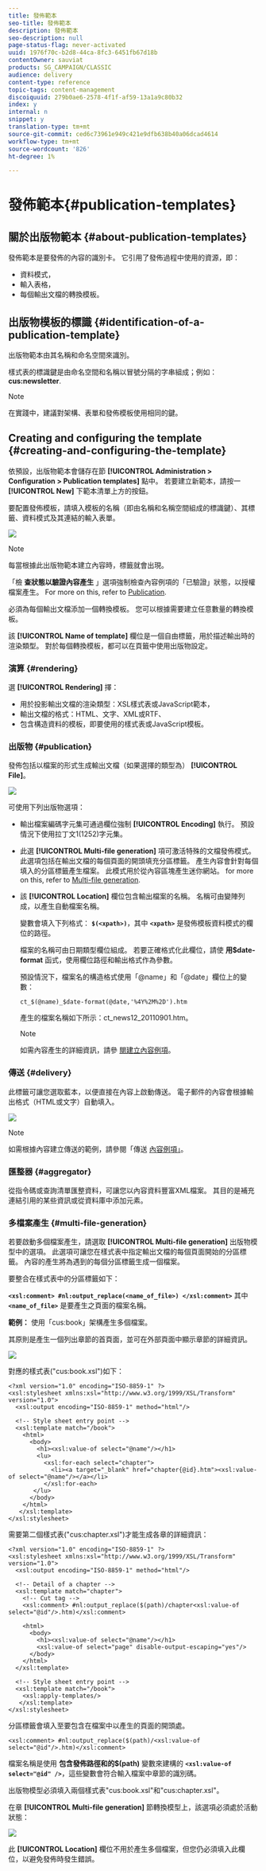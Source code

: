 ```yaml
---
title: 發佈範本
seo-title: 發佈範本
description: 發佈範本
seo-description: null
page-status-flag: never-activated
uuid: 1976f70c-b2d8-44ca-8fc3-6451fb67d18b
contentOwner: sauviat
products: SG_CAMPAIGN/CLASSIC
audience: delivery
content-type: reference
topic-tags: content-management
discoiquuid: 279b0ae6-2578-4f1f-af59-13a1a9c80b32
index: y
internal: n
snippet: y
translation-type: tm+mt
source-git-commit: ced6c73961e949c421e9dfb638b40a06dcad4614
workflow-type: tm+mt
source-wordcount: '826'
ht-degree: 1%

---
```



# 發佈範本{#publication-templates}

## 關於出版物範本 {#about-publication-templates}

發佈範本是要發佈的內容的識別卡。 它引用了發佈過程中使用的資源，即：

* 資料模式，
* 輸入表格，
* 每個輸出文檔的轉換模板。

## 出版物模板的標識 {#identification-of-a-publication-template}

出版物範本由其名稱和命名空間來識別。

樣式表的標識鍵是由命名空間和名稱以冒號分隔的字串組成；例如： **cus:newsletter**.

>[!NOTE]
>
>在實踐中，建議對架構、表單和發佈模板使用相同的鍵。

## Creating and configuring the template {#creating-and-configuring-the-template}

依預設，出版物範本會儲存在節 **[!UICONTROL Administration > Configuration > Publication templates]** 點中。 若要建立新範本，請按一 **[!UICONTROL New]** 下範本清單上方的按鈕。

要配置發佈模板，請填入模板的名稱（即由名稱和名稱空間組成的標識鍵）、其標籤、資料模式及其連結的輸入表單。

![](assets/d_ncs_content_model.png)

>[!NOTE]
>
>每當根據此出版物範本建立內容時，標籤就會出現。

「檢 **查狀態以驗證內容產生** 」選項強制檢查內容例項的「已驗證」狀態，以授權檔案產生。 For more on this, refer to [Publication](#publication).

必須為每個輸出文檔添加一個轉換模板。 您可以根據需要建立任意數量的轉換模板。

該 **[!UICONTROL Name of template]** 欄位是一個自由標籤，用於描述輸出時的渲染類型。 對於每個轉換模板，都可以在頁籤中使用出版物設定。

### 演算 {#rendering}

選 **[!UICONTROL Rendering]** 擇：

* 用於投影輸出文檔的渲染類型：XSL樣式表或JavaScript範本，
* 輸出文檔的格式：HTML、文字、XML或RTF、
* 包含構造資料的模板，即要使用的樣式表或JavaScript模板。

### 出版物 {#publication}

發佈包括以檔案的形式生成輸出文檔（如果選擇的類型為） **[!UICONTROL File]**。

![](assets/d_ncs_content_model2.png)

可使用下列出版物選項：

* 輸出檔案編碼字元集可通過欄位強制 **[!UICONTROL Encoding]** 執行。 預設情況下使用拉丁文1(1252)字元集。
* 此選 **[!UICONTROL Multi-file generation]** 項可激活特殊的文檔發佈模式。 此選項包括在輸出文檔的每個頁面的開頭填充分區標籤。 產生內容會針對每個填入的分區標籤產生檔案。 此模式用於從內容區塊產生迷你網站。 for more on this, refer to [Multi-file generation](#multi-file-generation).
* 該 **[!UICONTROL Location]** 欄位包含輸出檔案的名稱。 名稱可由變陣列成，以產生自動檔案名稱。

   變數會填入下列格式： **`$(<xpath>)`**，其中 **`<xpath>`** 是發佈模板資料模式的欄位的路徑。

   檔案的名稱可由日期類型欄位組成。 若要正確格式化此欄位，請使 **用$date-format** 函式，使用欄位路徑和輸出格式作為參數。

   預設情況下，檔案名的構造格式使用「@name」和「@date」欄位上的變數：

   ```
   ct_$(@name)_$date-format(@date,'%4Y%2M%2D').htm
   ```

   產生的檔案名稱如下所示：ct_news12_20110901.htm。

   >[!NOTE]
   >
   >如需內容產生的詳細資訊，請參 [閱建立內容例項](../../delivery/using/using-a-content-template.md#creating-a-content-instance)。

### 傳送 {#delivery}

此標籤可讓您選取藍本，以便直接在內容上啟動傳送。 電子郵件的內容會根據輸出格式（HTML或文字）自動填入。

![](assets/d_ncs_content_model3.png)

>[!NOTE]
>
>如需根據內容建立傳送的範例，請參閱「傳送 [內容例項」](../../delivery/using/using-a-content-template.md#delivering-a-content-instance)。

### 匯整器 {#aggregator}

從指令碼或查詢清單匯整資料，可讓您以內容資料豐富XML檔案。 其目的是補充連結引用的某些資訊或從資料庫中添加元素。

### 多檔案產生 {#multi-file-generation}

若要啟動多個檔案產生，請選取 **[!UICONTROL Multi-file generation]** 出版物模型中的選項。 此選項可讓您在樣式表中指定輸出文檔的每個頁面開始的分區標籤。 內容的產生將為遇到的每個分區標籤生成一個檔案。

要整合在樣式表中的分區標籤如下：

**`<xsl:comment> #nl:output_replace(<name_of_file>) </xsl:comment>`** 其中 **`<name_of_file>`** 是要產生之頁面的檔案名稱。

**範例：** 使用「cus:book」架構產生多個檔案。

其原則是產生一個列出章節的首頁面，並可在外部頁面中顯示章節的詳細資訊。

![](assets/d_ncs_content_chunk.png)

對應的樣式表(&quot;cus:book.xsl&quot;)如下：

```
<?xml version="1.0" encoding="ISO-8859-1" ?>
<xsl:stylesheet xmlns:xsl="http://www.w3.org/1999/XSL/Transform" version="1.0">
  <xsl:output encoding="ISO-8859-1" method="html"/>

  <!-- Style sheet entry point -->
  <xsl:template match="/book">
    <html>
      <body>
        <h1><xsl:value-of select="@name"/></h1>
        <lu>
          <xsl:for-each select="chapter">
            <li><a target="_blank" href="chapter{@id}.htm"><xsl:value-of select="@name"/></a></li>  
          </xsl:for-each>
       </lu>
      </body>
    </html>
   </xsl:template>
</xsl:stylesheet>
```

需要第二個樣式表(&quot;cus:chapter.xsl&quot;)才能生成各章的詳細資訊：

```
<?xml version="1.0" encoding="ISO-8859-1" ?>
<xsl:stylesheet xmlns:xsl="http://www.w3.org/1999/XSL/Transform" version="1.0">
  <xsl:output encoding="ISO-8859-1" method="html"/>

  <!-- Detail of a chapter -->
  <xsl:template match="chapter">
    <!-- Cut tag -->   
    <xsl:comment> #nl:output_replace($(path)/chapter<xsl:value-of select="@id"/>.htm)</xsl:comment>
    
    <html>
      <body>
        <h1><xsl:value-of select="@name"/></h1>
        <xsl:value-of select="page" disable-output-escaping="yes"/>
      </body>
    </html>
  </xsl:template>

  <!-- Style sheet entry point -->
  <xsl:template match="/book">
    <xsl:apply-templates/>
   </xsl:template>
</xsl:stylesheet>
```

分區標籤會填入至要包含在檔案中以產生的頁面的開頭處。

```
<xsl:comment> #nl:output_replace($(path)/<xsl:value-of select="@id"/>.htm)</xsl:comment>
```

檔案名稱是使用 **包含發佈路徑和的$(path)** 變數來建構的 **`<xsl:value-of select="@id" />`**，這些變數會符合輸入檔案中章節的識別碼。

出版物模型必須填入兩個樣式表&quot;cus:book.xsl&quot;和&quot;cus:chapter.xsl&quot;。

在章 **[!UICONTROL Multi-file generation]** 節轉換模型上，該選項必須處於活動狀態：

![](assets/d_ncs_content_chunk2.png)

此 **[!UICONTROL Location]** 欄位不用於產生多個檔案，但您仍必須填入此欄位，以避免發佈時發生錯誤。

